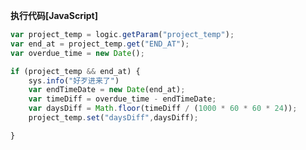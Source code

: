 <p class="panel-title"><b>执行代码[JavaScript]</b></p>

```javascript
var project_temp = logic.getParam("project_temp");
var end_at = project_temp.get("END_AT");
var overdue_time = new Date();

if (project_temp && end_at) {
    sys.info("好歹进来了")
    var endTimeDate = new Date(end_at);
    var timeDiff = overdue_time - endTimeDate;
    var daysDiff = Math.floor(timeDiff / (1000 * 60 * 60 * 24));
    project_temp.set("daysDiff",daysDiff); 

}
```

